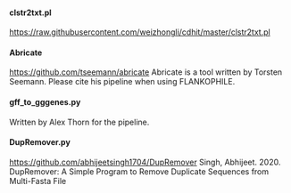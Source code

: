 
#### clstr2txt.pl
https://raw.githubusercontent.com/weizhongli/cdhit/master/clstr2txt.pl

#### Abricate 
https://github.com/tseemann/abricate
Abricate is a tool written by Torsten Seemann. Please cite his pipeline when using FLANKOPHILE.


#### gff_to_gggenes.py
Written by Alex Thorn for the pipeline.

#### DupRemover.py
https://github.com/abhijeetsingh1704/DupRemover
Singh, Abhijeet. 2020. DupRemover: A Simple Program to Remove Duplicate Sequences from Multi-Fasta File 

